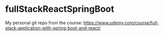 # fullStackReactSpringBoot
My personal git repo from the course: https://www.udemy.com/course/full-stack-application-with-spring-boot-and-react/

